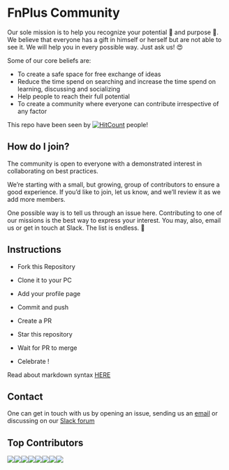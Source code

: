 # FnPlus Community

Our sole mission is to help you recognize your potential :muscle:  and purpose :musical_note:. We believe that everyone has a gift in himself or herself but are not able to see it. We will help you in every possible way. Just ask us! :heart_eyes: 

Some of our core beliefs are:

* To create a safe space for free exchange of ideas
* Reduce the time spend on searching and increase the time spend on learning, discussing and socializing
* Help people to reach their full potential
* To create a community where everyone can contribute irrespective of any factor

This repo have been seen by [![HitCount](http://hits.dwyl.io/fnplus/join-fnplus.svg)](http://hits.dwyl.io/fnplus/join-fnplus) people!

## How do I join?

The community is open to everyone with a demonstrated interest in collaborating on best practices.

We’re starting with a small, but growing, group of contributors to ensure a good experience. If you’d like to join, let us know, and we’ll review it as we add more members. 

One possible way is to tell us through an issue here. Contributing to one of our missions is the best way to express your interest. You may, also, email us or get in touch at Slack. The list is endless. 🚀

## Instructions

- Fork this Repository

- Clone it to your PC

- Add your profile page

- Commit and push

- Create a PR

- Star this repository

- Wait for PR to merge

- Celebrate !

Read about markdown syntax [HERE](https://github.com/adam-p/markdown-here/wiki/Markdown-Cheatsheet)

## Contact

One can get in touch with us by opening an issue, sending us an [email](mailto:support@fnplus.tech) or discussing on our [Slack forum](https://join.slack.com/t/fnplus/shared_invite/enQtNjQ0OTU4MzQxNTIxLTk3MTBkY2QxNGE4ZDExYjdhOWU1M2NlODk2ODZjNTEzOWE0ZTAzYTVkMzlmMjczZWYxMzFiZjcwMjc0M2UxYzc)

## Top Contributors

[![](https://sourcerer.io/fame/xlogix/fnplus/join-fnplus-with-a-pr/images/0)](https://sourcerer.io/fame/xlogix/fnplus/join-fnplus-with-a-pr/links/0)[![](https://sourcerer.io/fame/xlogix/fnplus/join-fnplus-with-a-pr/images/1)](https://sourcerer.io/fame/xlogix/fnplus/join-fnplus-with-a-pr/links/1)[![](https://sourcerer.io/fame/xlogix/fnplus/join-fnplus-with-a-pr/images/2)](https://sourcerer.io/fame/xlogix/fnplus/join-fnplus-with-a-pr/links/2)[![](https://sourcerer.io/fame/xlogix/fnplus/join-fnplus-with-a-pr/images/3)](https://sourcerer.io/fame/xlogix/fnplus/join-fnplus-with-a-pr/links/3)[![](https://sourcerer.io/fame/xlogix/fnplus/join-fnplus-with-a-pr/images/4)](https://sourcerer.io/fame/xlogix/fnplus/join-fnplus-with-a-pr/links/4)[![](https://sourcerer.io/fame/xlogix/fnplus/join-fnplus-with-a-pr/images/5)](https://sourcerer.io/fame/xlogix/fnplus/join-fnplus-with-a-pr/links/5)[![](https://sourcerer.io/fame/xlogix/fnplus/join-fnplus-with-a-pr/images/6)](https://sourcerer.io/fame/xlogix/fnplus/join-fnplus-with-a-pr/links/6)[![](https://sourcerer.io/fame/xlogix/fnplus/join-fnplus-with-a-pr/images/7)](https://sourcerer.io/fame/xlogix/fnplus/join-fnplus-with-a-pr/links/7)
